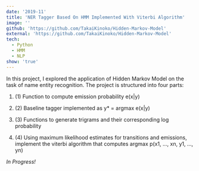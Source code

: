 ```yaml
---
date: '2019-11'
title: 'NER Tagger Based On HMM Implemented With Viterbi Algorithm'
image: ''
github: 'https://github.com/TakaiKinoko/Hidden-Markov-Model'
external: 'https://github.com/TakaiKinoko/Hidden-Markov-Model'
tech:
  - Python
  - HMM
  - NLP
show: 'true'
---
```


In this project, I explored the application of Hidden Markov Model on the task of name entity recognition. The project is structured into four parts:

1. (1) Function to compute emission probability e(x|y) 

1. (2) Baseline tagger implemented as y* = argmax e(x|y)

1. (3) Functions to generate trigrams and their corresponding log probability

1. (4) Using maximum likelihood estimates for transitions and emissions, implement the viterbi algorithm that computes argmax p(x1, ..., xn, y1, ..., yn)

_In Progress!_
